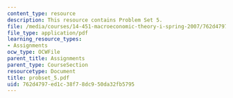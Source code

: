 ```yaml
---
content_type: resource
description: This resource contains Problem Set 5.
file: /media/courses/14-451-macroeconomic-theory-i-spring-2007/762d4797ed1c38f78dc950da32fb5795_probset_5.pdf
file_type: application/pdf
learning_resource_types:
- Assignments
ocw_type: OCWFile
parent_title: Assignments
parent_type: CourseSection
resourcetype: Document
title: probset_5.pdf
uid: 762d4797-ed1c-38f7-8dc9-50da32fb5795
---
```

